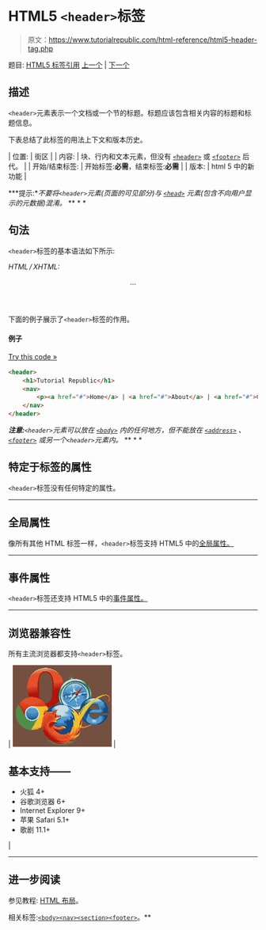 # HTML5 `<header>`标签

> 原文：<https://www.tutorialrepublic.com/html-reference/html5-header-tag.php>

题目: [HTML5 标签引用](html5-tags.php) [上一个](html-head-tag.php) | [下一个](html5-hgroup-tag.php)

## 描述

`<header>`元素表示一个文档或一个节的标题。标题应该包含相关内容的标题和标题信息。

下表总结了此标签的用法上下文和版本历史。

| 位置: | 街区 |
| 内容: | 块、行内和文本元素，但没有 [`<header>`](html5-header-tag.php) 或 [`<footer>`](html5-footer-tag.php) 后代。 |
| 开始/结束标签: | 开始标签:**必需**，结束标签:**必需** |
| 版本: | html 5 中的新功能 |

 ***提示:**不要将`<header>`元素(页面的可见部分)与 [`<head>`](html-head-tag.php) 元素(包含不向用户显示的元数据)混淆。*  ** * *

## 句法

`<header>`标签的基本语法如下所示:

*HTML / XHTML:* <header> ... </header>

下面的例子展示了`<header>`标签的作用。

#### 例子

[Try this code »](../codelab.php?topic=html5&file=header-tag "Try this code using online Editor")

```html
<header>
    <h1>Tutorial Republic</h1>
    <nav>
        <p><a href="#">Home</a> | <a href="#">About</a> | <a href="#">Contact</a></p>
    </nav>
</header>
```

 ***注意:**`<header>`元素可以放在 [`<body>`](html-body-tag.php) 内的任何地方，但不能放在 [`<address>`](html-address-tag.php) 、 [`<footer>`](html5-footer-tag.php) 或另一个`<header>`元素内。*  ** * *

## 特定于标签的属性

`<header>`标签没有任何特定的属性。

* * *

## 全局属性

像所有其他 HTML 标签一样，`<header>`标签支持 HTML5 中的[全局属性。](html5-global-attributes.php)

* * *

## 事件属性

`<header>`标签还支持 HTML5 中的[事件属性。](html5-event-attributes.php)

* * *

## 浏览器兼容性

所有主流浏览器都支持`<header>`标签。

| ![Browsers Icon](img/e9331123c77668c1832e541c2fca1002.png) | 

## 基本支持——

*   火狐 4+
*   谷歌浏览器 6+
*   Internet Explorer 9+
*   苹果 Safari 5.1+
*   歌剧 11.1+

 |

* * *

## 进一步阅读

参见教程: [HTML 布局](../html-tutorial/html-layout.php)。

相关标签:[`<body>`](html-body-tag.php)[`<nav>`](html5-nav-tag.php)[`<section>`](html5-section-tag.php)[`<footer>`](html5-footer-tag.php)。**